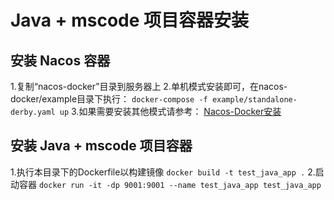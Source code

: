 # Java + mscode 项目容器安装

## 安装 Nacos 容器

1.复制“nacos-docker”目录到服务器上
2.单机模式安装即可，在nacos-docker/example目录下执行：
`docker-compose -f example/standalone-derby.yaml up`
3.如果需要安装其他模式请参考：
[Nacos-Docker安装](https://nacos.io/zh-cn/docs/quick-start-docker.html "Nacos-Docker安装")

## 安装 Java + mscode 项目容器

1.执行本目录下的Dockerfile以构建镜像
`docker build -t test_java_app .`
2.启动容器
`docker run -it -dp 9001:9001 --name test_java_app test_java_app`